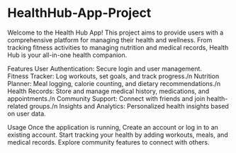 # HealthHub-App-Project
Welcome to the Health Hub App! This project aims to provide users with a comprehensive platform for managing their health and wellness. From tracking fitness activities to managing nutrition and medical records, Health Hub is your all-in-one health companion.

Features
User Authentication: Secure login and user management.<br>
Fitness Tracker: Log workouts, set goals, and track progress./n
Nutrition Planner: Meal logging, calorie counting, and dietary recommendations./n
Health Records: Store and manage medical history, medications, and appointments./n
Community Support: Connect with friends and join health-related groups./n
Insights and Analytics: Personalized health insights based on user data.

Usage
Once the application is running,
Create an account or log in to an existing account.
Start tracking your health by adding workouts, meals, and medical records.
Explore community features to connect with others.
